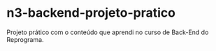# n3-backend-projeto-pratico
Projeto prático com o conteúdo que aprendi no curso de Back-End do Reprograma.





